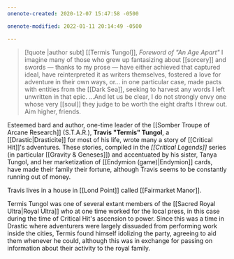 ```yaml
---
onenote-created: 2020-12-07 15:47:58 -0500

onenote-modified: 2022-01-11 20:14:49 -0500

---
```

>[!quote |author subt] [[Termis Tungol]], _Foreword of "An Age Apart"_
>I imagine many of those who grew up fantasizing about [[sorcery]] and swords — thanks to my prose — have either achieved that captured ideal, have reinterpreted it as writers themselves, fostered a love for adventure in their own ways, or... in one particular case, made pacts with entities from the [[Dark Sea]], seeking to harvest any words I left unwritten in that epic. ...And let us be clear, I do not strongly envy one whose very [[soul]] they judge to be worth the eight drafts I threw out. Aim higher, friends.


Esteemed bard and author, one-time leader of the [[Somber Troupe of Arcane Research]] (S.T.A.R.), **Travis "Termis" Tungol**, a [[Drastic|Drasticite]] for most of his life, wrote many a story of [[Critical Hit]]'s adventures. These stories, compiled in the *[[Critical Legends]]* series (in particular [[Gravity & Geneses]]) and accentuated by his sister, Tanya Tungol, and her marketization of [[Endymion (game)|Endymion]] cards, have made their family their fortune, although Travis seems to be constantly running out of money.

Travis lives in a house in [[Lond Point]] called [[Fairmarket Manor]].

Termis Tungol was one of several extant members of the [[Sacred Royal Ultra|Royal Ultra]] who at one time worked for the local press, in this case during the time of Critical Hit's ascension to power. Since this was a time in Drastic where adventurers were largely dissuaded from performing work inside the cities, Termis found himself idolizing the party, agreeing to aid them whenever he could, although this was in exchange for passing on information about their activity to the royal family.
